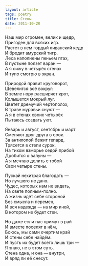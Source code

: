 ```yaml
---
layout: article
tags: poetry
title: Стены
date: 2011-10-20
---
```


Наш мир огромен, велик и щедр,<br>
Пригоден для всяких игр.<br>
Растет в нем гордый ливанский кедр<br>
И бродит амурский тигр.<br>
Леса наполнены пеньем птах,<br>
В пустыне ползет варан —<br>
А я сижу в четырёх стенах<br>
И тупо смотрю в экран.<br>

Природой правит круговорот,<br>
Шевелится всё вокруг:<br>
В земле нору расширяет крот,<br>
Колышется мокрый луг.<br>
Цветет дремучий чертополох,<br>
В траве муравьи снуют —<br>
А я в стенах своих четырёх<br>
Пытаюсь создать уют.<br>

Январь и август, сентябрь и март<br>
Сменяют друг друга в срок.<br>
За антилопой бежит гепард,<br>
Трясется в степи сурок.<br>
На тихом взморье седой прибой<br>
Дробится о валуны —<br>
А я мечтаю делить с тобой<br>
Свои четыре стены.<br>

Пускай нехитрая благодать —<br>
Но лучшего не дано.<br>
Чудес, которых нам не видать,<br>
На свете полным-полно.<br>
А жизнь идёт себе стороной<br>
Без смысла и перемен,<br>
И вся надежда — на мир иной,<br>
В котором не будет стен.<br>

Но даже если нас примут в рай<br>
И вместе поселят в нём,<br>
Боюсь, мы сами очертим край<br>
И стены себе найдём.<br>
И пусть их будет всего лишь три —<br>
Я знаю, не в этом суть.<br>
Стена одна, и она — внутри,<br>
И вряд ли её снесут.
